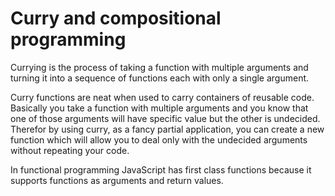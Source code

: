 # Curry and compositional programming

Currying is the process of taking a function with multiple arguments and turning it into a sequence of functions each with only a single argument.

Curry functions are neat when used to carry containers of reusable code. Basically you take a function with multiple arguments and you know that one of those arguments will have specific value but the other is undecided. Therefor by using curry, as a fancy partial application, you can create a new function which will allow you to deal only with the undecided arguments without repeating your code.


In functional programming JavaScript has first class functions because it supports functions as arguments and return values.
